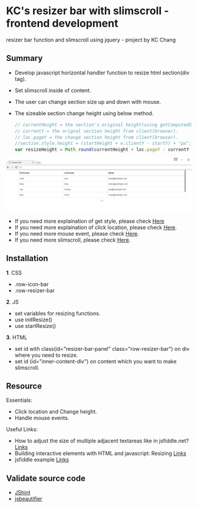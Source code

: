 # KC's resizer bar with slimscroll - frontend development
resizer bar function and slimscroll using jquery - project by KC Chang

## Summary
- Develop javascript horizontal handler function to resize html section(div tag).
- Set slimscroll inside of content.
- The user can change section size up and down with mouse.
- The sizeable section change height using below method.

  ```javascript
  // currentHeight = the section's original height(using getComputedStyle).
  // currentY = the orignal section height from client(browser).
  // loc.pageY = the change section height from client(browser).
  //section.style.height = (startHeight + e.clientY - startY) + "px";
  var resizeHeight = Math.round(currentHeight + loc.pageY - currentY - 16);
  ```

![resizer bar with slimscroll](screenshot.png)

- If you need more explaination of get style, please check [Here](http://www.w3schools.com/jsref/jsref_getcomputedstyle.asp)
- If you need more explaination of click location, please check [Here](http://felixblog.tistory.com/50).
- If you need more mouse event, please check [Here](https://developer.mozilla.org/en-US/docs/Web/Events/click).
- If you need more slimscroll, please check [Here](http://rocha.la/jQuery-slimScroll).

## Installation
**1**. CSS
- .row-icon-bar
- .row-resizer-bar

**2**. JS
- set variables for resizing functions.
- use initResize()
- use startResize()

**3**. HTML
- set id with class(id="resizer-bar-panel" class="row-resizer-bar") on div where you need to resize.
- set id (id="inner-content-div") on content which you want to make slimscroll.

## Resource
Essentials:
- Click location and Change height.
- Handle mouse events.

Useful Links:
- How to adjust the size of multiple adjacent textareas like in jsfiddle.net? [Links](http://stackoverflow.com/questions/8819328/how-to-adjust-the-size-of-multiple-adjacent-textareas-like-in-jsfiddle-net)
- Building interactive elements with HTML and javascript: Resizing [Links](https://blog.codezero.xyz/building-interactive-elements-with-html-and-javascript-resizing/)
- jsfiddle example [Links](http://jsfiddle.net/3jMQD/)

## Validate source code
- [JShint](http://jshint.com/)
- [jsbeautifier](http://jsbeautifier.org/)

